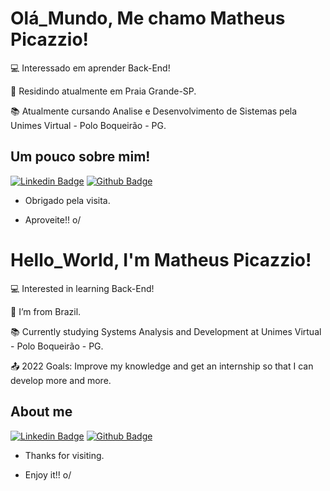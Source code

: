 # Olá_Mundo, Me chamo Matheus Picazzio!




:computer: Interessado em aprender Back-End!

:house_with_garden: Residindo atualmente em Praia Grande-SP.

:books: Atualmente cursando Analise e Desenvolvimento de Sistemas pela Unimes Virtual - Polo Boqueirão - PG.

 

## Um pouco sobre mim!

[![Linkedin Badge](https://img.shields.io/badge/-LinkedIn-blue?style=flat-square&logo=Linkedin&logoColor=white&link=https://www.linkedin.com/in/matheuspicazzio/)]( https://www.linkedin.com/in/matheuspicazzio/)
[![Github Badge](https://img.shields.io/badge/-Github-000?style=flat-square&logo=Github&logoColor=white&link=https://github.com/Picazzio)](https://github.com/Picazzio)




- Obrigado pela visita.

- Aproveite!! o/


##


# Hello_World, I'm Matheus Picazzio!


 

:computer: Interested in learning Back-End!

:house_with_garden: I’m from Brazil.

:books: Currently studying Systems Analysis and Development at Unimes Virtual - Polo Boqueirão - PG.

:outbox_tray: 2022 Goals: Improve my knowledge and get an internship so that I can develop more and more.

 

## About me

[![Linkedin Badge](https://img.shields.io/badge/-LinkedIn-blue?style=flat-square&logo=Linkedin&logoColor=white&link=https://www.linkedin.com/in/matheuspicazzio/)]( https://www.linkedin.com/in/matheuspicazzio/)
[![Github Badge](https://img.shields.io/badge/-Github-000?style=flat-square&logo=Github&logoColor=white&link=https://github.com/Picazzio)](https://github.com/Picazzio)



- Thanks for visiting.

- Enjoy it!! o/


